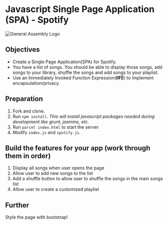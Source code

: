 # Javascript Single Page Application (SPA) - Spotify

![General Assembly Logo](http://i.imgur.com/ke8USTq.png)

## Objectives
- Create a Single Page Application(SPA) for Spotify.
- You have a list of songs. You should be able to display those songs, add songs to your library, shuffle the songs and add songs to your playlist.
- Use an Immediately Invoked Function Expression(**IIFE**) to implement encapsulation/privacy.

## Preparation
1. Fork and clone.
2. Run `npm install`.
	 *This will install javascript packages needed during development like grunt, jasmine, etc.*
3. Run `parcel index.html` to start the server
4. Modify `index.js` and `spotify.js`.

## Build the features for your app (work through them in order)
1. Display all songs when user opens the page
2. Allow user to add new songs to the list
3. Add a shuffle button to allow user to shuffle the songs in the main songs list
4. Allow user to create a customized playlist

## Further
Style the page with bootstrap!
